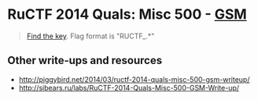 # RuCTF 2014 Quals: Misc 500 - [GSM](https://github.com/HackerDom/ructf-2014-quals/tree/master/tasks/gsm)

> [Find the key](https://github.com/HackerDom/ructf-2014-quals/blob/master/tasks/gsm/static/0d6d6b808766f952a6c20e07de45f94a/GSM.4ac71c244a9a5b7537cb0fd618df249c.zip).
> Flag format is "RUCTF\_.\*"

## Other write-ups and resources

* <http://piggybird.net/2014/03/ructf-2014-quals-misc-500-gsm-writeup/>
* <http://sibears.ru/labs/RuCTF-2014-Quals-Misc-500-GSM-Write-up/>

